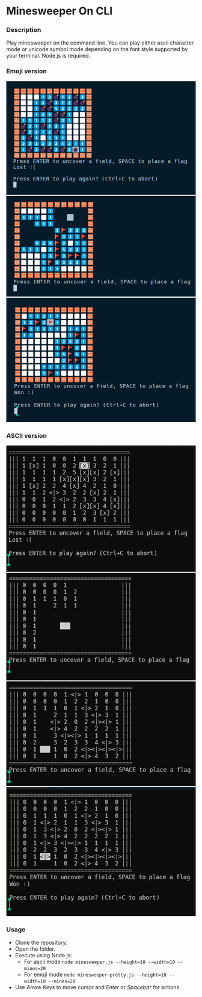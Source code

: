 # Minesweeper On CLI

### Description
Play minesweeper on the command line. You can play either ascii character mode or unicode symbol mode depending on the font style supported by your terminal. Node.js is required.

### Emoji version
<img alt="screenshot-5" src="./imgs/img5.png" width="735px"/>
<img alt="screenshot-6" src="./imgs/img6.png" />
<img alt="screenshot-7" src="./imgs/img7.png" />

### ASCII version
<img alt="screenshot-1" src="./imgs/img1.png" />
<img alt="screenshot-2" src="./imgs/img2.png" />
<img alt="screenshot-3" src="./imgs/img3.png" />
<img alt="screenshot-4" src="./imgs/img4.png" />

### Usage
- Clone the repository.
- Open the folder.
- Execute using Node.js:
    - For ascii mode
    ```node minesweeper.js --height=10 --width=10 --mines=20```
    - For emoji mode
    ```node minesweeper-pretty.js --height=10 --width=10 --mines=20```
- Use *Arrow Keys* to move cursor and *Enter* or *Spacebar* for actions.
